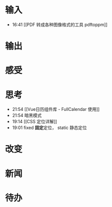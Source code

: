 # 输入
- 16:41 [[PDF 转成各种图像格式的工具 pdftoppm]] 

# 输出

# 感受

# 思考
- 21:54 [[Vue日历组件库 - FullCalendar 使用]] 
- 21:54 暗黑模式 
- 19:14 [[CSS 定位详解]] 
- 19:01 fixed **固定**定位， static 静态定位

# 改变

# 新闻

# 待办